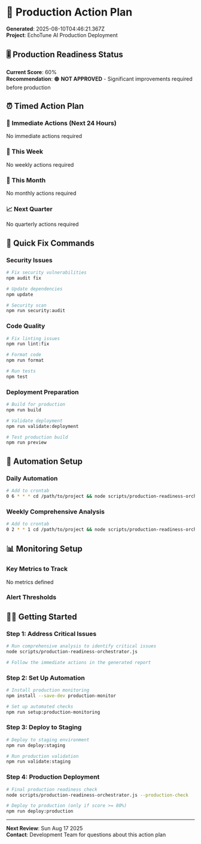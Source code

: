 # 🎯 Production Action Plan

**Generated**: 2025-08-10T04:46:21.367Z  
**Project**: EchoTune AI Production Deployment

## 🎚️ Production Readiness Status

**Current Score**: 60%  
**Recommendation**: 🟠 **NOT APPROVED** - Significant improvements required before production

## ⏰ Timed Action Plan

### 🚨 Immediate Actions (Next 24 Hours)
No immediate actions required

### 📅 This Week
No weekly actions required

### 📆 This Month
No monthly actions required

### 📈 Next Quarter
No quarterly actions required

## 🔧 Quick Fix Commands

### Security Issues
```bash
# Fix security vulnerabilities
npm audit fix

# Update dependencies
npm update

# Security scan
npm run security:audit
```

### Code Quality
```bash
# Fix linting issues
npm run lint:fix

# Format code
npm run format

# Run tests
npm test
```

### Deployment Preparation
```bash
# Build for production
npm run build

# Validate deployment
npm run validate:deployment

# Test production build
npm run preview
```

## 🤖 Automation Setup

### Daily Automation
```bash
# Add to crontab
0 6 * * * cd /path/to/project && node scripts/production-readiness-orchestrator.js --quick
```

### Weekly Comprehensive Analysis
```bash
# Add to crontab
0 2 * * 1 cd /path/to/project && node scripts/production-readiness-orchestrator.js --full
```

## 📊 Monitoring Setup

### Key Metrics to Track
No metrics defined

### Alert Thresholds


## 🏃‍♂️ Getting Started

### Step 1: Address Critical Issues
```bash
# Run comprehensive analysis to identify critical issues
node scripts/production-readiness-orchestrator.js

# Follow the immediate actions in the generated report
```

### Step 2: Set Up Automation
```bash
# Install production monitoring
npm install --save-dev production-monitor

# Set up automated checks
npm run setup:production-monitoring
```

### Step 3: Deploy to Staging
```bash
# Deploy to staging environment
npm run deploy:staging

# Run production validation
npm run validate:staging
```

### Step 4: Production Deployment
```bash
# Final production readiness check
node scripts/production-readiness-orchestrator.js --production-check

# Deploy to production (only if score >= 80%)
npm run deploy:production
```

---

**Next Review**: Sun Aug 17 2025  
**Contact**: Development Team for questions about this action plan